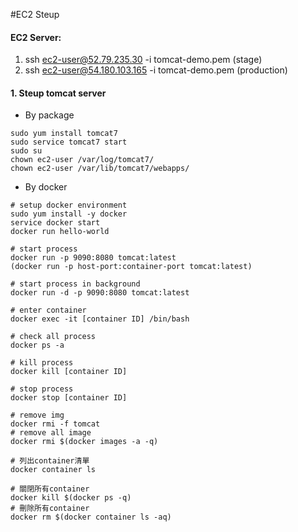 #EC2 Steup

#### EC2 Server:
 1. ssh ec2-user@52.79.235.30 -i tomcat-demo.pem (stage)
 2. ssh ec2-user@54.180.103.165 -i tomcat-demo.pem (production)
#### 1. Steup tomcat server
  - By package
  ```
  sudo yum install tomcat7
  sudo service tomcat7 start
  sudo su
  chown ec2-user /var/log/tomcat7/
  chown ec2-user /var/lib/tomcat7/webapps/
  ```

  - By docker
  ```
  # setup docker environment
  sudo yum install -y docker
  service docker start
  docker run hello-world 

  # start process
  docker run -p 9090:8080 tomcat:latest
  (docker run -p host-port:container-port tomcat:latest)

  # start process in background
  docker run -d -p 9090:8080 tomcat:latest

  # enter container
  docker exec -it [container ID] /bin/bash

  # check all process
  docker ps -a

  # kill process
  docker kill [container ID]

  # stop process
  docker stop [container ID]
  
  # remove img
  docker rmi -f tomcat
  # remove all image
  docker rmi $(docker images -a -q)

  # 列出container清單
  docker container ls

  # 關閉所有container
  docker kill $(docker ps -q)
  # 刪除所有container
  docker rm $(docker container ls -aq)
  
  ```